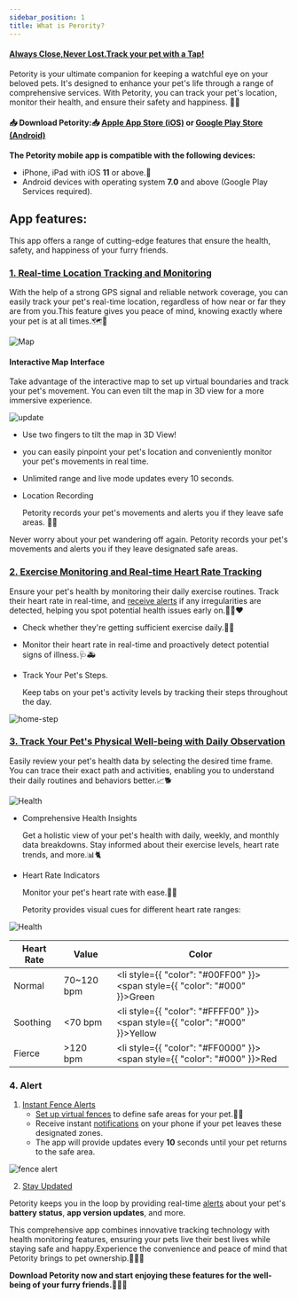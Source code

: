 ```yaml
---
sidebar_position: 1
title: What is Perority?
---
```


#### [Always Close,Never Lost.Track your pet with a Tap!](/img/logo.svg) 
Petority is your ultimate companion for keeping a watchful eye on your beloved pets. It's designed to enhance your pet's life through a range of comprehensive services. With Petority, you can track your pet's location, monitor their health, and ensure their safety and happiness. 🐾📲

#### 📥 Download Petority:📥 [Apple App Store (iOS)](/img/logo.svg) or [Google Play Store (Android)](/img/logo.svg)
**The Petority mobile app is compatible with the following devices:**
+ iPhone, iPad with iOS **11** or above.📱
+ Android devices with operating system **7.0** and above (Google Play Services required).

## App features:
This app offers a range of cutting-edge features that ensure the health, safety, and happiness of your furry friends.
### [1. Real-time Location Tracking and Monitoring](/docs/petority/features/live-tracking)
With the help of a strong GPS signal and reliable network coverage, you can easily track your pet's real-time location, regardless of how near or far they are from you.This feature gives you peace of mind, knowing exactly where your pet is at all times.🗺️🐶

![Map](/img/get-to-know/GPS.jpg)

#### Interactive Map Interface
Take advantage of the interactive map to set up virtual boundaries and track your pet's movement. You can even tilt the map in 3D view for a more immersive experience.

![update](/img/get-to-know/Map.jpg)  

+ Use two fingers to tilt the map in 3D View!
+ you can easily pinpoint your pet's location and conveniently monitor your pet's movements in real time.
+ Unlimited range and live mode updates every 10 seconds.
+ Location Recording

	Petority records your pet's movements and alerts you if they leave safe areas. 📝🚨

Never worry about your pet wandering off again. Petority records your pet's movements and alerts you if they leave designated safe areas.
### [2. Exercise Monitoring and Real-time Heart Rate Tracking](/docs/petority/features/realtime-heartrate-monitoring)
Ensure your pet's health by monitoring their daily exercise routines. Track their heart rate in real-time, and [receive alerts](/docs/petority/notification/type) if any irregularities are detected, helping you spot potential health issues early on.🏃‍♂️❤️

+ Check whether they're getting sufficient exercise daily.🐾🏃
+ Monitor their heart rate in real-time and proactively detect potential signs of illness.🩺🚑
+ Track Your Pet's Steps.

    Keep tabs on your pet's activity levels by tracking their steps throughout the day.

![home-step](/img/get-to-know/Exercise-Monitoring-and-Real-time-Heart-Rate-Tracking.jpg)

### [3. Track Your Pet's Physical Well-being with Daily Observation](/docs/petority/features/health-monitoring)
Easily review your pet's health data by selecting the desired time frame. You can trace their exact path and activities, enabling you to understand their daily routines and behaviors better.📈🐕

![Health](/img/get-to-know/Comprehensive-Health-Insights.gif)

+ Comprehensive Health Insights
    
    Get a holistic view of your pet's health with daily, weekly, and monthly data breakdowns. Stay informed about their exercise levels, heart rate trends, and more.📊🐈
+ Heart Rate Indicators

    Monitor your pet's heart rate with ease.💓🌈 
	
	Petority provides visual cues for different heart rate ranges:

![Health](/img/get-to-know/Heart-Rate-Indicators.jpg)

| Heart Rate   | Value   | Color   |
| ----------- | ----------- | ----------- |
|  Normal     | 70~120 bpm |  <li style={{ "color": "#00FF00" }}><span style={{ "color": "#000" }}>Green</span></li> |
| Soothing    | <70 bpm   | <li style={{ "color": "#FFFF00" }}><span style={{ "color": "#000" }}>Yellow</span></li> |
| Fierce      | >120 bpm   |  <li style={{ "color": "#FF0000" }}><span style={{ "color": "#000" }}>Red</span></li> |

### 4. Alert
1. [Instant Fence Alerts](/docs/petority/notification/fence-event)
	+ [Set up virtual fences](/docs/petority/features/fence) to define safe areas for your pet.🚧📢 
	+ Receive instant [notifications](/docs/petority/notification/fence-event) on your phone if your pet leaves these designated zones.
	+ The app will provide updates every **10** seconds until your pet returns to the safe area.

![fence alert](/img/get-to-know/Instant-Fence-Alerts.jpg)

2. [Stay Updated](/docs/petority/notification/type)

Petority keeps you in the loop by providing real-time [alerts](/docs/petority/notification/type) about your pet's **battery status**, **app version updates**, and more.

This comprehensive app combines innovative tracking technology with health monitoring features, ensuring your pets live their best lives while staying safe and happy.Experience the convenience and peace of mind that Petority brings to pet ownership.🐕‍🦺🏡

**Download Petority now and start enjoying these features for the well-being of your furry friends.**🐶🐱🦔





